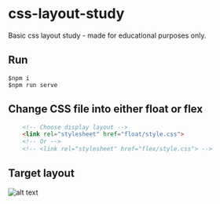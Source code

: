 # css-layout-study
Basic css layout study - made for educational purposes only.

## Run
```
$npm i
$npm run serve
```
## Change CSS file into either float or  flex
```HTML
    <!-- Choose display layout -->
    <link rel="stylesheet" href="float/style.css">
    <!-- Or -->
    <!-- <link rel="stylesheet" href="flex/style.css"> -->
```

## Target layout
![alt text](http://www.monitis.com/blog/wp-content/uploads/uploads/2013/11/pic-3.png)
